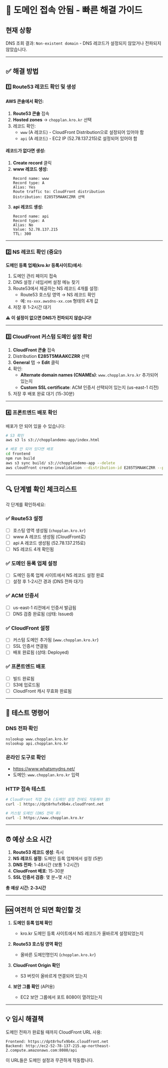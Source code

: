# 🚨 도메인 접속 안됨 - 빠른 해결 가이드

## 현재 상황
DNS 조회 결과: `Non-existent domain` - DNS 레코드가 설정되지 않았거나 전파되지 않았습니다.

---

## ✅ 해결 방법

### 1️⃣ Route53 레코드 확인 및 생성

#### AWS 콘솔에서 확인:
1. **Route53 콘솔** 접속
2. **Hosted zones** → `chopplan.kro.kr` 선택
3. 레코드 확인:
   - `www` (A 레코드) - CloudFront Distribution으로 설정되어 있어야 함
   - `api` (A 레코드) - EC2 IP (52.78.137.215)로 설정되어 있어야 함

#### 레코드가 없다면 생성:
1. **Create record** 클릭
2. **www 레코드 생성:**
   ```
   Record name: www
   Record type: A
   Alias: Yes
   Route traffic to: CloudFront distribution
   Distribution: E285T5MAAKCZRR 선택
   ```
3. **api 레코드 생성:**
   ```
   Record name: api
   Record type: A
   Alias: No
   Value: 52.78.137.215
   TTL: 300
   ```

---

### 2️⃣ NS 레코드 확인 (중요!)

**도메인 등록 업체(kro.kr 등록사이트)에서:**
1. 도메인 관리 페이지 접속
2. DNS 설정 / 네임서버 설정 메뉴 찾기
3. Route53에서 제공하는 NS 레코드 4개를 설정:
   - Route53 호스팅 영역 → NS 레코드 확인
   - 예: `ns-xxx.awsdns-xx.com` 형태의 4개 값
4. 저장 후 1-2시간 대기

**⚠️ 이 설정이 없으면 DNS가 전파되지 않습니다!**

---

### 3️⃣ CloudFront 커스텀 도메인 설정 확인

1. **CloudFront 콘솔** 접속
2. Distribution **E285T5MAAKCZRR** 선택
3. **General** 탭 → **Edit** 클릭
4. 확인:
   - **Alternate domain names (CNAMEs)**: `www.chopplan.kro.kr` 추가되어 있는지
   - **Custom SSL certificate**: ACM 인증서 선택되어 있는지 (us-east-1 리전)
5. 저장 후 배포 완료 대기 (15-30분)

---

### 4️⃣ 프론트엔드 배포 확인

배포가 안 되어 있을 수 있습니다:

```bash
# S3 확인
aws s3 ls s3://chopplandemo-app/index.html

# 배포 안 되어 있다면 배포
cd frontend
npm run build
aws s3 sync build/ s3://chopplandemo-app --delete
aws cloudfront create-invalidation --distribution-id E285T5MAAKCZRR --paths "/*"
```

---

## 🔍 단계별 확인 체크리스트

각 단계를 확인하세요:

### ✅ Route53 설정
- [ ] 호스팅 영역 생성됨 (`chopplan.kro.kr`)
- [ ] www A 레코드 생성됨 (CloudFront로)
- [ ] api A 레코드 생성됨 (52.78.137.215로)
- [ ] NS 레코드 4개 확인됨

### ✅ 도메인 등록 업체 설정
- [ ] 도메인 등록 업체 사이트에서 NS 레코드 설정 완료
- [ ] 설정 후 1-2시간 경과 (DNS 전파 대기)

### ✅ ACM 인증서
- [ ] us-east-1 리전에서 인증서 발급됨
- [ ] DNS 검증 완료됨 (상태: Issued)

### ✅ CloudFront 설정
- [ ] 커스텀 도메인 추가됨 (`www.chopplan.kro.kr`)
- [ ] SSL 인증서 연결됨
- [ ] 배포 완료됨 (상태: Deployed)

### ✅ 프론트엔드 배포
- [ ] 빌드 완료됨
- [ ] S3에 업로드됨
- [ ] CloudFront 캐시 무효화 완료됨

---

## 🧪 테스트 명령어

### DNS 전파 확인
```bash
nslookup www.chopplan.kro.kr
nslookup api.chopplan.kro.kr
```

### 온라인 도구로 확인
- https://www.whatsmydns.net/
- 도메인: `www.chopplan.kro.kr` 입력

### HTTP 접속 테스트
```bash
# CloudFront 직접 접속 (도메인 설정 전에도 작동해야 함)
curl -I https://dpt8rhufx9b4x.cloudfront.net

# 커스텀 도메인 (DNS 전파 후)
curl -I https://www.chopplan.kro.kr
```

---

## ⏰ 예상 소요 시간

1. **Route53 레코드 생성**: 즉시
2. **NS 레코드 설정**: 도메인 등록 업체에서 설정 (5분)
3. **DNS 전파**: 1-48시간 (보통 1-2시간)
4. **CloudFront 배포**: 15-30분
5. **SSL 인증서 검증**: 몇 분~몇 시간

**총 예상 시간: 2-3시간**

---

## 🆘 여전히 안 되면 확인할 것

1. **도메인 등록 업체 확인**
   - kro.kr 도메인 등록 사이트에서 NS 레코드가 올바르게 설정되었는지

2. **Route53 호스팅 영역 확인**
   - 올바른 도메인명인지 (`chopplan.kro.kr`)

3. **CloudFront Origin 확인**
   - S3 버킷이 올바르게 연결되어 있는지

4. **보안 그룹 확인** (API용)
   - EC2 보안 그룹에서 포트 8080이 열려있는지

---

## 💡 임시 해결책

도메인 전파가 완료될 때까지 CloudFront URL 사용:

```
Frontend: https://dpt8rhufx9b4x.cloudfront.net
Backend: http://ec2-52-78-137-215.ap-northeast-2.compute.amazonaws.com:8080/api
```

이 URL들은 도메인 설정과 무관하게 작동합니다.

